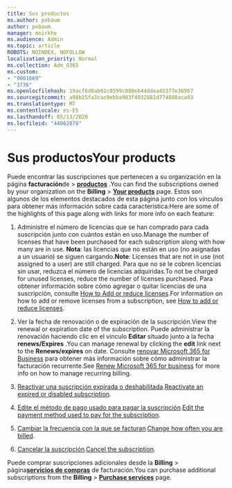 ```yaml
---
title: Sus productos
ms.author: pebaum
author: pebaum
manager: mnirkhe
ms.audience: Admin
ms.topic: article
ROBOTS: NOINDEX, NOFOLLOW
localization_priority: Normal
ms.collection: Adm_O365
ms.custom:
- "9001669"
- "3736"
ms.openlocfilehash: 19acf6d8ab01c0599c088eb44ddea45377e36567
ms.sourcegitcommit: a98b25fa3cac9ebba983f4932881d774880aca93
ms.translationtype: MT
ms.contentlocale: es-ES
ms.lasthandoff: 05/13/2020
ms.locfileid: "44062878"
---
```

# <a name="your-products"></a><span data-ttu-id="dddd0-102">Sus productos</span><span class="sxs-lookup"><span data-stu-id="dddd0-102">Your products</span></span>

<span data-ttu-id="dddd0-103">Puede encontrar las suscripciones que pertenecen a su organización en la página **facturación**de  >  **[productos](https://go.microsoft.com/fwlink/p/?linkid=842054)** .</span><span class="sxs-lookup"><span data-stu-id="dddd0-103">You can find the subscriptions owned by your organization on the **Billing** > **[Your products](https://go.microsoft.com/fwlink/p/?linkid=842054)** page.</span></span> <span data-ttu-id="dddd0-104">Estos son algunos de los elementos destacados de esta página junto con los vínculos para obtener más información sobre cada característica:</span><span class="sxs-lookup"><span data-stu-id="dddd0-104">Here are some of the highlights of this page along with links for more info on each feature:</span></span>

1. <span data-ttu-id="dddd0-105">Administre el número de licencias que se han comprado para cada suscripción junto con cuántos están en uso.</span><span class="sxs-lookup"><span data-stu-id="dddd0-105">Manage the number of licenses that have been purchased for each subscription along with how many are in use.</span></span>  <span data-ttu-id="dddd0-106">**Nota**: las licencias que no están en uso (no asignadas a un usuario) se siguen cargando.</span><span class="sxs-lookup"><span data-stu-id="dddd0-106">**Note**: Licenses that are not in use (not assigned to a user) are still charged.</span></span>  <span data-ttu-id="dddd0-107">Para que no se le cobren licencias sin usar, reduzca el número de licencias adquiridas.</span><span class="sxs-lookup"><span data-stu-id="dddd0-107">To not be charged for unused licenses, reduce the number of licenses purchased.</span></span> <span data-ttu-id="dddd0-108">Para obtener información sobre cómo agregar o quitar licencias de una suscripción, consulte [How to Add or reduce licenses](https://docs.microsoft.com/alchemyinsights/how-to-add-or-reduce-licenses).</span><span class="sxs-lookup"><span data-stu-id="dddd0-108">For information on how to add or remove licenses from a subscription, see [How to add or reduce licenses](https://docs.microsoft.com/alchemyinsights/how-to-add-or-reduce-licenses).</span></span>

2. <span data-ttu-id="dddd0-109">Ver la fecha de renovación o de expiración de la suscripción.</span><span class="sxs-lookup"><span data-stu-id="dddd0-109">View the renewal or expiration date of the subscription.</span></span>  <span data-ttu-id="dddd0-110">Puede administrar la renovación haciendo clic en el vínculo **Editar** situado junto a la fecha **renews/Expires** .</span><span class="sxs-lookup"><span data-stu-id="dddd0-110">You can manage renewal by clicking the **edit** link next to the **Renews/expires** on date.</span></span>  <span data-ttu-id="dddd0-111">Consulte [renovar Microsoft 365 for Business](https://go.microsoft.com/fwlink/?linkid=2119216) para obtener más información sobre cómo administrar la facturación recurrente.</span><span class="sxs-lookup"><span data-stu-id="dddd0-111">See [Renew Microsoft 365 for business](https://go.microsoft.com/fwlink/?linkid=2119216) for more info on how to manage recurring billing.</span></span>

3. <span data-ttu-id="dddd0-112">[Reactivar una suscripción expirada o deshabilitada](https://go.microsoft.com/fwlink/?linkid=2117519).</span><span class="sxs-lookup"><span data-stu-id="dddd0-112">[Reactivate an expired or disabled subscription](https://go.microsoft.com/fwlink/?linkid=2117519).</span></span>

4. <span data-ttu-id="dddd0-113">[Edite el método de pago usado para pagar la suscripción](https://go.microsoft.com/fwlink/?linkid=2117167).</span><span class="sxs-lookup"><span data-stu-id="dddd0-113">[Edit the payment method used to pay for the subscription](https://go.microsoft.com/fwlink/?linkid=2117167).</span></span>

5. <span data-ttu-id="dddd0-114">[Cambiar la frecuencia con la que se facturan](https://go.microsoft.com/fwlink/?linkid=2119112).</span><span class="sxs-lookup"><span data-stu-id="dddd0-114">[Change how often you are billed](https://go.microsoft.com/fwlink/?linkid=2119112).</span></span>

6. <span data-ttu-id="dddd0-115">[Cancelar la suscripción](https://go.microsoft.com/fwlink/?linkid=2119113).</span><span class="sxs-lookup"><span data-stu-id="dddd0-115">[Cancel the subscription](https://go.microsoft.com/fwlink/?linkid=2119113).</span></span>

<span data-ttu-id="dddd0-116">Puede comprar suscripciones adicionales desde la **Billing**  >  página[**servicios de compras**](https://go.microsoft.com/fwlink/p/?linkid=868433) de facturación.</span><span class="sxs-lookup"><span data-stu-id="dddd0-116">You can purchase additional subscriptions from the **Billing** > [**Purchase services**](https://go.microsoft.com/fwlink/p/?linkid=868433) page.</span></span>
